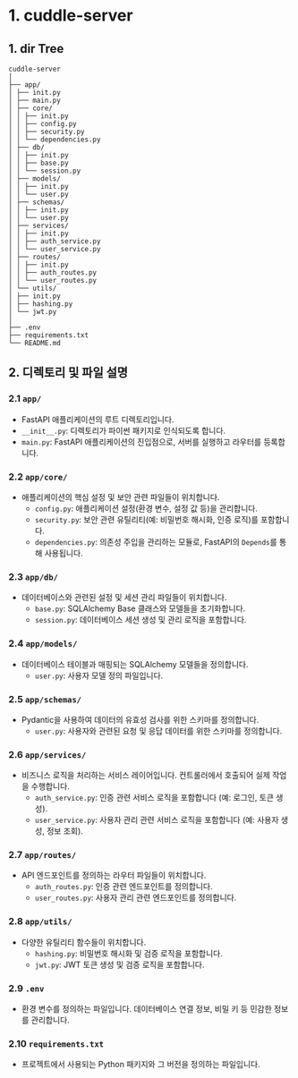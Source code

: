 # 1. cuddle-server

## 1. dir Tree
```
cuddle-server
│
├── app/
│ ├── init.py
│ ├── main.py
│ ├── core/
│ │ ├── init.py
│ │ ├── config.py
│ │ ├── security.py
│ │ └── dependencies.py
│ ├── db/
│ │ ├── init.py
│ │ ├── base.py
│ │ └── session.py
│ ├── models/
│ │ ├── init.py
│ │ └── user.py
│ ├── schemas/
│ │ ├── init.py
│ │ └── user.py
│ ├── services/
│ │ ├── init.py
│ │ ├── auth_service.py
│ │ └── user_service.py
│ ├── routes/
│ │ ├── init.py
│ │ ├── auth_routes.py
│ │ └── user_routes.py
│ └── utils/
│ ├── init.py
│ ├── hashing.py
│ └── jwt.py
│
├── .env
├── requirements.txt
└── README.md
```

## 2. 디렉토리 및 파일 설명

### 2.1 `app/`
- FastAPI 애플리케이션의 루트 디렉토리입니다.
- `__init__.py`: 디렉토리가 파이썬 패키지로 인식되도록 합니다.
- `main.py`: FastAPI 애플리케이션의 진입점으로, 서버를 실행하고 라우터를 등록합니다.

### 2.2 `app/core/`
- 애플리케이션의 핵심 설정 및 보안 관련 파일들이 위치합니다.
  - `config.py`: 애플리케이션 설정(환경 변수, 설정 값 등)을 관리합니다.
  - `security.py`: 보안 관련 유틸리티(예: 비밀번호 해시화, 인증 로직)를 포함합니다.
  - `dependencies.py`: 의존성 주입을 관리하는 모듈로, FastAPI의 `Depends`를 통해 사용됩니다.

### 2.3 `app/db/`
- 데이터베이스와 관련된 설정 및 세션 관리 파일들이 위치합니다.
  - `base.py`: SQLAlchemy Base 클래스와 모델들을 초기화합니다.
  - `session.py`: 데이터베이스 세션 생성 및 관리 로직을 포함합니다.

### 2.4 `app/models/`
- 데이터베이스 테이블과 매핑되는 SQLAlchemy 모델들을 정의합니다.
  - `user.py`: 사용자 모델 정의 파일입니다.

### 2.5 `app/schemas/`
- Pydantic을 사용하여 데이터의 유효성 검사를 위한 스키마를 정의합니다.
  - `user.py`: 사용자와 관련된 요청 및 응답 데이터를 위한 스키마를 정의합니다.

### 2.6 `app/services/`
- 비즈니스 로직을 처리하는 서비스 레이어입니다. 컨트롤러에서 호출되어 실제 작업을 수행합니다.
  - `auth_service.py`: 인증 관련 서비스 로직을 포함합니다 (예: 로그인, 토큰 생성).
  - `user_service.py`: 사용자 관리 관련 서비스 로직을 포함합니다 (예: 사용자 생성, 정보 조회).

### 2.7 `app/routes/`
- API 엔드포인트를 정의하는 라우터 파일들이 위치합니다.
  - `auth_routes.py`: 인증 관련 엔드포인트를 정의합니다.
  - `user_routes.py`: 사용자 관리 관련 엔드포인트를 정의합니다.

### 2.8 `app/utils/`
- 다양한 유틸리티 함수들이 위치합니다.
  - `hashing.py`: 비밀번호 해시화 및 검증 로직을 포함합니다.
  - `jwt.py`: JWT 토큰 생성 및 검증 로직을 포함합니다.

### 2.9 `.env`
- 환경 변수를 정의하는 파일입니다. 데이터베이스 연결 정보, 비밀 키 등 민감한 정보를 관리합니다.

### 2.10 `requirements.txt`
- 프로젝트에서 사용되는 Python 패키지와 그 버전을 정의하는 파일입니다.